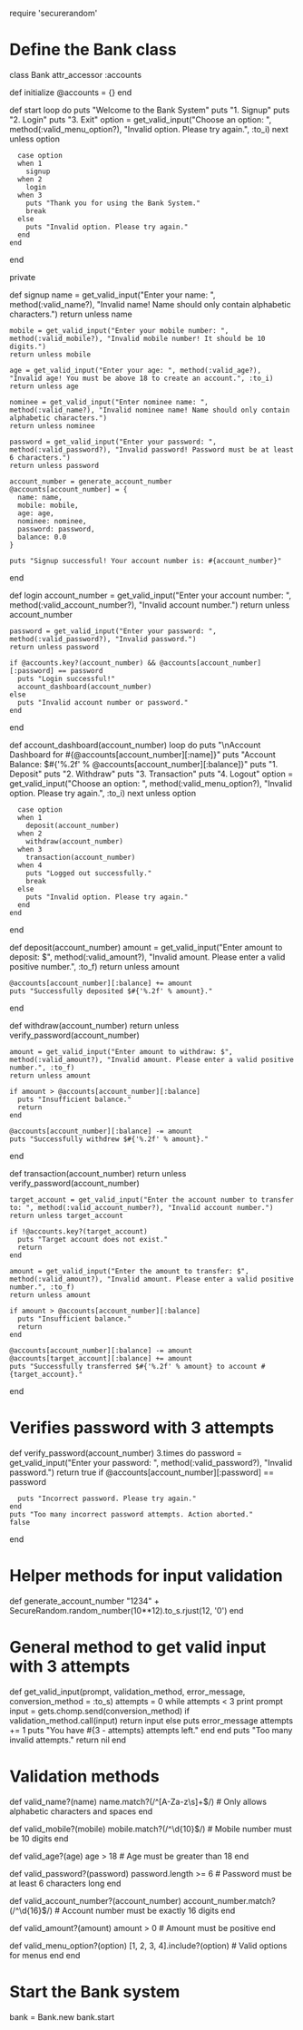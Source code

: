require 'securerandom'

# Define the Bank class
class Bank
  attr_accessor :accounts

  def initialize
    @accounts = {}
  end

  def start
    loop do
      puts "Welcome to the Bank System"
      puts "1. Signup"
      puts "2. Login"
      puts "3. Exit"
      option = get_valid_input("Choose an option: ", method(:valid_menu_option?), "Invalid option. Please try again.", :to_i)
      next unless option

      case option
      when 1
        signup
      when 2
        login
      when 3
        puts "Thank you for using the Bank System."
        break
      else
        puts "Invalid option. Please try again."
      end
    end
  end

  private

  def signup
    name = get_valid_input("Enter your name: ", method(:valid_name?), "Invalid name! Name should only contain alphabetic characters.")
    return unless name

    mobile = get_valid_input("Enter your mobile number: ", method(:valid_mobile?), "Invalid mobile number! It should be 10 digits.")
    return unless mobile

    age = get_valid_input("Enter your age: ", method(:valid_age?), "Invalid age! You must be above 18 to create an account.", :to_i)
    return unless age

    nominee = get_valid_input("Enter nominee name: ", method(:valid_name?), "Invalid nominee name! Name should only contain alphabetic characters.")
    return unless nominee

    password = get_valid_input("Enter your password: ", method(:valid_password?), "Invalid password! Password must be at least 6 characters.")
    return unless password

    account_number = generate_account_number
    @accounts[account_number] = {
      name: name, 
      mobile: mobile, 
      age: age, 
      nominee: nominee, 
      password: password, 
      balance: 0.0
    }

    puts "Signup successful! Your account number is: #{account_number}"
  end

  def login
    account_number = get_valid_input("Enter your account number: ", method(:valid_account_number?), "Invalid account number.")
    return unless account_number

    password = get_valid_input("Enter your password: ", method(:valid_password?), "Invalid password.")
    return unless password

    if @accounts.key?(account_number) && @accounts[account_number][:password] == password
      puts "Login successful!"
      account_dashboard(account_number)
    else
      puts "Invalid account number or password."
    end
  end

  def account_dashboard(account_number)
    loop do
      puts "\nAccount Dashboard for #{@accounts[account_number][:name]}"
      puts "Account Balance: $#{'%.2f' % @accounts[account_number][:balance]}"
      puts "1. Deposit"
      puts "2. Withdraw"
      puts "3. Transaction"
      puts "4. Logout"
      option = get_valid_input("Choose an option: ", method(:valid_menu_option?), "Invalid option. Please try again.", :to_i)
      next unless option

      case option
      when 1
        deposit(account_number)
      when 2
        withdraw(account_number)
      when 3
        transaction(account_number)
      when 4
        puts "Logged out successfully."
        break
      else
        puts "Invalid option. Please try again."
      end
    end
  end

  def deposit(account_number)
    amount = get_valid_input("Enter amount to deposit: $", method(:valid_amount?), "Invalid amount. Please enter a valid positive number.", :to_f)
    return unless amount

    @accounts[account_number][:balance] += amount
    puts "Successfully deposited $#{'%.2f' % amount}."
  end

  def withdraw(account_number)
    return unless verify_password(account_number)

    amount = get_valid_input("Enter amount to withdraw: $", method(:valid_amount?), "Invalid amount. Please enter a valid positive number.", :to_f)
    return unless amount

    if amount > @accounts[account_number][:balance]
      puts "Insufficient balance."
      return
    end

    @accounts[account_number][:balance] -= amount
    puts "Successfully withdrew $#{'%.2f' % amount}."
  end

  def transaction(account_number)
    return unless verify_password(account_number)

    target_account = get_valid_input("Enter the account number to transfer to: ", method(:valid_account_number?), "Invalid account number.")
    return unless target_account

    if !@accounts.key?(target_account)
      puts "Target account does not exist."
      return
    end

    amount = get_valid_input("Enter the amount to transfer: $", method(:valid_amount?), "Invalid amount. Please enter a valid positive number.", :to_f)
    return unless amount

    if amount > @accounts[account_number][:balance]
      puts "Insufficient balance."
      return
    end

    @accounts[account_number][:balance] -= amount
    @accounts[target_account][:balance] += amount
    puts "Successfully transferred $#{'%.2f' % amount} to account #{target_account}."
  end

  # Verifies password with 3 attempts
  def verify_password(account_number)
    3.times do
      password = get_valid_input("Enter your password: ", method(:valid_password?), "Invalid password.")
      return true if @accounts[account_number][:password] == password

      puts "Incorrect password. Please try again."
    end
    puts "Too many incorrect password attempts. Action aborted."
    false
  end

  # Helper methods for input validation
  def generate_account_number
    "1234" + SecureRandom.random_number(10**12).to_s.rjust(12, '0')
  end

  # General method to get valid input with 3 attempts
  def get_valid_input(prompt, validation_method, error_message, conversion_method = :to_s)
    attempts = 0
    while attempts < 3
      print prompt
      input = gets.chomp.send(conversion_method)
      if validation_method.call(input)
        return input
      else
        puts error_message
        attempts += 1
        puts "You have #{3 - attempts} attempts left."
      end
    end
    puts "Too many invalid attempts."
    return nil
  end

  # Validation methods
  def valid_name?(name)
    name.match?(/^[A-Za-z\s]+$/) # Only allows alphabetic characters and spaces
  end

  def valid_mobile?(mobile)
    mobile.match?(/^\d{10}$/) # Mobile number must be 10 digits
  end

  def valid_age?(age)
    age > 18 # Age must be greater than 18
  end

  def valid_password?(password)
    password.length >= 6 # Password must be at least 6 characters long
  end

  def valid_account_number?(account_number)
    account_number.match?(/^\d{16}$/) # Account number must be exactly 16 digits
  end

  def valid_amount?(amount)
    amount > 0 # Amount must be positive
  end

  def valid_menu_option?(option)
    [1, 2, 3, 4].include?(option) # Valid options for menus
  end
end

# Start the Bank system
bank = Bank.new
bank.start
